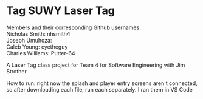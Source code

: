 # Tag SUWY Laser Tag

Members and their corresponding Github usernames:
<br>Nicholas Smith: nhsmith4
<br>Joseph Umuhoza: 
<br>Caleb Young: cyetheguy
<br>Charles Williams: Putter-64


A Laser Tag class project for Team 4 for Software Engineering with Jim Strother

How to run: right now the splash and player entry screens aren't connected, so after downloading each file, run each separately. I ran them in VS Code

